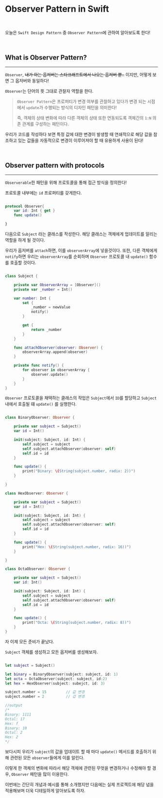 # Observer Pattern in Swift

<br>

오늘은 `Swift Design Pattern` 중 `Observer Pattern`에 관하여 알아보도록 한다!

<br>

## What is Observer Pattern?
---

`Observer`, ~~내가 아는 옵저버는 스타크래프트에서 나오는 옵저버 뿐..~~ 이지만, 어떻게 보면 그 옵저버와 동일하다!

`Observer`는 단어의 뜻 그대로 관찰자 역할을 한다. 

>`Observer Pattern`은 프로퍼티가 변경 여부를 관찰하고 있다가 변경 되는 시점에서 `update`가 수행되는 방식의 디자인 패턴을 의미한다!
>
> 즉, 객체의 상태 변화에 따라 다른 객체의 상태 또한 연동되도록 객체간의 `1:N` 의존 관계를 구성하는 패턴이다.

우리가 코드를 작성하다 보면 특정 값에 대한 변경이 발생할 때 연쇄적으로 해당 값을 참조하고 있는 값들을 자동적으로 변경이 이루어져야 할 때 유용하게 사용이 된다!

<br>

## Observer pattern with protocols
---

`Observerable`한 패턴을 위해 프로토콜을 통해 접근 방식을 정의한다!

프로토콜 내부에는 `id` 프로퍼티를 갖게한다.

```swift

protocol Observer{
    var id: Int { get }
    func update()

}
```

다음으로 `Subject` 라는 클래스를 작성한다. 해당 클래스는 객체에게 업데이트를 알리는 역할을 하게 될 것이다.

우리가 옵저버를 `attach`하면, 이를 `observerArray`에 넣을것이다. 또한, 다른 객체에게 `notify`하면 우리는 `observerArray`를 순회하며 `Observer` 프로토콜 내 `update()` 함수를 호출할 것이다.

```swift

class Subject {

    private var ObserverArray = [Observer]()
    private var _number = Int()

    var number: Int {               
        set {
            _number = newValue
            notify()
        }

        get {
            return _number
        }
    }

    func attachObserver(observer: Observer) {
        observerArray.append(observer)
    }

    private func notify() {
        for observer in observerArray {
            observer.update()
        }
    }
}
```

`Observer` 프로토콜을 채택하는 클래스의 작업은 `Subject`에서 `ID`를 할당하고 `Subject` 내에서 호출될 떄 `update()` 를 실행한다.

```swift

class BinaryObserver: Observer {

    private var subject = Subject()
    var id = Int()

    init(subject: Subject, id: Int) {
        self.subject = subject
        self.subject.attachObserver(observer: self)
        self.id = id
    }

    func update() {
        print("Binary: \(String(subject.number, radix: 2))")
    }

}

class HexObserver: Observer {

    private var subject = Subject()
    var id = Int()

    init(subject: Subject, id: Int) {
        self.subject = subject
        self.subject.attachObserver(observer: self)
        self.id = id
    }

    func update() {
        print("Hex: \(String(subject.number, radix: 16))")
    }

}

class OctaObserver: Observer {

    private var subject = Subject()
    var id: Int()

    init(subject: Subject, id: Int) {
        self.subject = subject
        self.subject.attachObserver(observer: self)
        self.id = id
    }

    func update() {
        print("Octa: \(String(subject.number, radix: 8))")
    }
}
```

자 이제 모든 준비가 끝났다.

`Subject` 객체를 생성하고 모든 옵저버를 생성해보자.

```swift

let subject = Subject()

let binary = BinaryObserver(subject: subject, id: 1)
let octa = OctaObserver(subject: subject, id:2)
let hex = HexObserver(subject: subejct, id: 3)

subject.number = 15         // 값 변경
subject.number = 2          // 갑 변경

//output
/*
Binary: 1111
Octal: 17
Hex: f
Binary: 10
Octal: 2
Hex: 2
*/
```

보다시피 우리가 `subject`의 값을 업데이트 할 때 마다 `update()` 메서드를 호출하기 위해 관련된 모든 `observer`들에게 이를 알린다.

이렇게 한 객체의 변화에 따라서 해당 객체에 관련된 무엇을 변경하거나 수정해야 할 경우, `Observer` 패턴을 많이 이용한다.


이번에는 간단히 개념과 예시를 통해 소개했지만 다음에는 실제 프로젝트에 해당 념을 적용해보며 더욱 디테일하게 알아보도록 하자.
